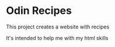 # Odin Recipes

This project creates a website with recipes

It's intended to help me with my html skills
